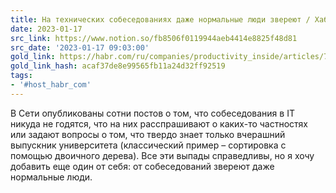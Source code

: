 ```yaml
---
title: На технических собеседованиях даже нормальные люди звереют / Хабр
date: 2023-01-17
src_link: https://www.notion.so/fb8506f0119944aeb4414e8825f48d81
src_date: '2023-01-17 09:03:00'
gold_link: https://habr.com/ru/companies/productivity_inside/articles/710870/
gold_link_hash: acaf37de8e99565fb11a24d32ff92519
tags:
- '#host_habr_com'
---
```


В Сети опубликованы сотни постов о том, что собеседования в IT никуда не годятся, что на них расспрашивают о каких-то частностях или задают вопросы о том, что твердо знает только вчерашний выпускник университета (классический пример – сортировка с помощью двоичного дерева). Все эти выпады справедливы, но я хочу добавить еще один от себя: от собеседований звереют даже нормальные люди.